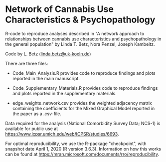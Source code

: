 # Network of Cannabis Use Characteristics & Psychopathology
R-code to reproduce analyses described in "A network approach to relationships between cannabis use characteristics and psychopathology in the general population" by Linda T. Betz, Nora Penzel, Joseph Kambeitz.  

Code by L. Betz (linda.betz@uk-koeln.de)

There are three files:

* Code_Main_Analysis.R provides code to reproduce findings and plots reported in the main manuscript.

* Code_Supplementary_Materials.R provides code to reproduce findings and plots reported in the supplementary materials.

* edge_weights_network.csv provides the weighted adjacency matrix containing the coefficients for the Mixed Graphical Model reported in the paper as a .csv-file.

Data required for the analysis (National Comorbidity Survey Data; NCS-1) is available for public use at https://www.icpsr.umich.edu/web/ICPSR/studies/6693.

For optimal reproducibility, we use the R-package "checkpoint", with snapshot date April 1, 2020 (R version 3.6.3). Information on how this works can be found at https://mran.microsoft.com/documents/rro/reproducibility.
